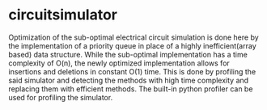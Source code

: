 # circuitsimulator

Optimization of the sub-optimal electrical circuit simulation is done here by the implementation of a priority queue in place of a highly inefficient(array based) data structure. While the sub-optimal implementation has a time complexity of O(n), the newly optimized implementation allows for insertions and deletions in constant O(1) time. This is done by profiling the said simulator and detecting the methods with high time complexity and replacing them with efficient methods. The built-in python profiler can be used for profiling the simulator.
